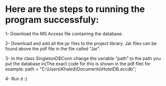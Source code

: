 # Here are the steps to running the program successfuly:
1-	Download the MS Access file containing the database.

2-	Download and add all the jar files to the project library. Jar files can be found above the pdf file in the file called "Jar".

3-	In the class SingletonDBConn change the variable “path” to the path you put the database in(The exact code for this is shown in the pdf file) 
    for example: path = "C:\Users\Khaled\Documents\HotelDB.accdb";

4-	Run it :)
